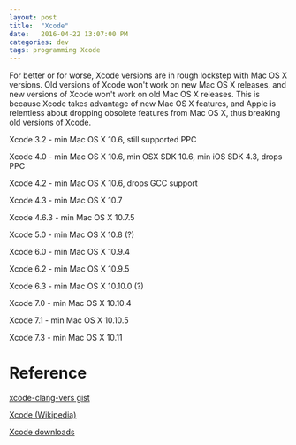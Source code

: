 ```yaml
---
layout: post
title:  "Xcode"
date:   2016-04-22 13:07:00 PM
categories: dev
tags: programming Xcode
---
```


For better or for worse, Xcode versions are in rough lockstep with Mac OS X versions. Old versions
of Xcode won't work on new Mac OS X releases, and new versions of Xcode won't work on old Mac OS X
releases. This is because Xcode takes advantage of new Mac OS X features, and Apple is relentless
about dropping obsolete features from Mac OS X, thus breaking old versions of Xcode.

Xcode 3.2 - min Mac OS X 10.6, still supported PPC

Xcode 4.0 - min Mac OS X 10.6, min OSX SDK 10.6, min iOS SDK 4.3, drops PPC

Xcode 4.2 - min Mac OS X 10.6, drops GCC support

Xcode 4.3 - min Mac OS X 10.7

Xcode 4.6.3 - min Mac OS X 10.7.5

Xcode 5.0 - min Mac OS X 10.8 (?)

Xcode 6.0 - min Mac OS X 10.9.4

Xcode 6.2 - min Mac OS X 10.9.5

Xcode 6.3 - min Mac OS X 10.10.0 (?)

Xcode 7.0 - min Mac OS X 10.10.4

Xcode 7.1 - min Mac OS X 10.10.5

Xcode 7.3 - min Mac OS X 10.11

# Reference

[xcode-clang-vers gist](https://gist.github.com/yamaya/2924292)

[Xcode (Wikipedia)](https://en.wikipedia.org/wiki/Xcode)

[Xcode downloads](http://stackoverflow.com/questions/10335747/how-to-download-xcode-4-5-6-7-and-get-the-dmg-file/10335943#10335943)

